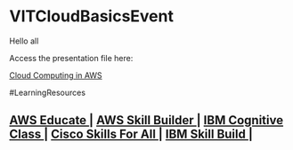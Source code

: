 # VITCloudBasicsEvent

Hello all

Access the presentation file here:

<a href=""> Cloud Computing in AWS </a>

#LearningResources

<h2>
<a href="https://www.awseducate.com/student/s/"> AWS Educate </a> |
<a href="https://explore.skillbuilder.aws/lms/"> AWS Skill Builder </a> |
<a href="https://cognitiveclass.ai/"> IBM Cognitive Class </a> |
<a href="https://skillsforall.com/"> Cisco Skills For All </a> |
<a href="https://skillsbuild.org/"> IBM Skill Build </a> |
</h2>



